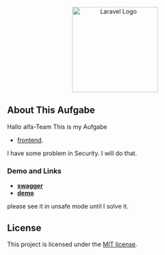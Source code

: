 <p align="center"><a href="https://www.hanseaticbank.de/" target="_blank"><img src="https://www.hanseaticbank.de/assets/hbcw/build/image/logo-hanseatic-bank.svg" width="200" alt="Laravel Logo"></a></p>



## About This Aufgabe
Hallo alfa-Team
This is my Aufgabe 

- [frontend](https://github.com/mortezaeghbalihanseatic/aufgabe_frontend).


I have some problem in Security. I will do that. 

### Demo and Links

- **[swagger](http://64.226.101.10/api/docs)**
- **[demo](http://64.226.101.10/)**

please see it in unsafe mode until I solve it.
## License

This project is licensed under the [MIT license](https://opensource.org/licenses/MIT).


